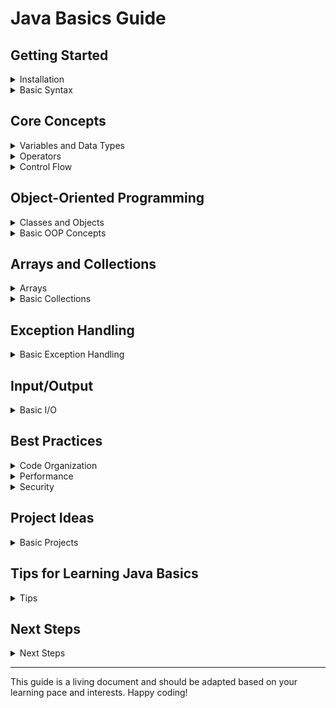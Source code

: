 # Java Basics Guide

## Getting Started

<details>
<summary>Installation</summary>

- [x] JDK Installation
- [x] IDE Setup (IntelliJ IDEA/Eclipse)
- [x] Environment Variables
- [x] First Java Program
- [x] Running Java Programs
</details>

<details>
<summary>Basic Syntax</summary>

- [x] Comments
- [x] Package Declaration
- [x] Import Statements
- [x] Class Declaration
- [x] Main Method
- [x] Comments
- [x] Package Declaration
- [x] Import Statements
- [x] Class Declaration
- [x] Main Method
</details>

## Core Concepts

<details>
<summary>Variables and Data Types</summary>

- [ ] Primitive Types
  - [ ] byte
  - [ ] short
  - [ ] int
  - [ ] long
  - [ ] float
  - [ ] double
  - [ ] char
  - [ ] boolean
- [ ] Reference Types
- [ ] Type Casting
- [ ] Wrapper Classes
</details>

<details>
<summary>Operators</summary>

- [ ] Arithmetic Operators
- [ ] Relational Operators
- [ ] Logical Operators
- [ ] Bitwise Operators
- [ ] Assignment Operators
- [ ] Ternary Operator
</details>

<details>
<summary>Control Flow</summary>

- [ ] Conditional Statements
  - [ ] if-else
  - [ ] switch
- [ ] Looping Statements
  - [ ] for loop
  - [ ] while loop
  - [ ] do-while loop
  - [ ] break and continue
- [ ] Control Flow Best Practices
</details>

## Object-Oriented Programming

<details>
<summary>Classes and Objects</summary>

- <span style="color:green">✓</span> Class Definition
- <span style="color:green">✓</span> Object Creation
- <span style="color:green">✓</span> Instance Variables
- <span style="color:green">✓</span> Methods
- <span style="color:green">✓</span> Constructors
- <span style="color:green">✓</span> Access Modifiers
- <span style="color:green">✓</span> this Keyword
</details>

<details>
<summary>Basic OOP Concepts</summary>

- [ ] Encapsulation
- [ ] Inheritance
- [ ] Polymorphism
- [ ] Abstraction
- [ ] Method Overriding
- [ ] Method Overloading
</details>

## Arrays and Collections

<details>
<summary>Arrays</summary>

- [ ] Single Dimensional Arrays
- [ ] Multi-dimensional Arrays
- [ ] Array Operations
- [ ] Array Sorting
- [ ] Array Searching
</details>

<details>
<summary>Basic Collections</summary>

- [ ] ArrayList
- [ ] LinkedList
- [ ] HashSet
- [ ] HashMap
- [ ] Basic Collection Operations
</details>

## Exception Handling

<details>
<summary>Basic Exception Handling</summary>

- [ ] try-catch
- [ ] finally
- [ ] throw
- [ ] throws
- [ ] Custom Exceptions
- [ ] Exception Types
</details>

## Input/Output

<details>
<summary>Basic I/O</summary>

- [ ] Scanner Class
- [ ] System.in/out
- [ ] File Operations
- [ ] Reading/Writing Files
- [ ] Basic File Handling
</details>

## Best Practices

<details>
<summary>Code Organization</summary>

- [ ] Naming Conventions
- [ ] Code Style
- [ ] Comments
- [ ] Documentation
- [ ] Version Control
</details>

<details>
<summary>Performance</summary>

- [ ] Basic Optimization
- [ ] Memory Management
- [ ] Code Efficiency
- [ ] Resource Management
</details>

<details>
<summary>Security</summary>

- [ ] Input Validation
- [ ] Error Handling
- [ ] Secure Coding
- [ ] Basic Security
</details>

## Project Ideas

<details>
<summary>Basic Projects</summary>

1. Calculator Program
2. Student Management System
3. Library Management System
4. ATM Simulator
5. Simple Quiz Game
6. Contact Management System
7. Employee Management System
8. Basic Inventory System
</details>

## Tips for Learning Java Basics

<details>
<summary>Tips</summary>

1. Practice coding daily
2. Write small programs
3. Read official documentation
4. Join Java community
5. Build small projects
6. Practice problem-solving
7. Keep updated with new features
8. Build reusable code
9. Practice debugging
10. Learn best practices
</details>

## Next Steps

<details>
<summary>Next Steps</summary>

- Learn Advanced Java Features
- Learn Java Collections Framework
- Learn Java Streams API
- Learn Java Concurrency
- Learn Java Database Connectivity
- Learn Java Web Development
</details>

---

This guide is a living document and should be adapted based on your learning pace and interests. Happy coding!